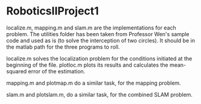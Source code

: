 # RoboticsIIProject1

localize.m, mapping.m and slam.m are the implementations for each problem. The utilities folder has been taken from Professor Wen's sample code and used as is (to solve the interception of two circles). It should be in the matlab path for the three programs to roll.

localize.m solves the localization problem for the conditions initiated at the beginning of the file.
plotloc.m plots its results and calculates the mean-squared error of the estimation.

mapping.m and plotmap.m do a similar task, for the mapping problem.

slam.m and plotslam.m, do a similar task, for the combined SLAM problem.
